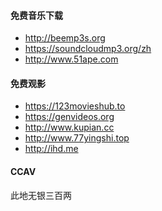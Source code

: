 #### 免费音乐下载
* http://beemp3s.org
* https://soundcloudmp3.org/zh
* http://www.51ape.com

#### 免费观影
* https://123movieshub.to
* https://genvideos.org
* http://www.kupian.cc
* http://www.77yingshi.top
* http://ihd.me
#### CCAV
此地无银三百两
<!--
https://www.pornhub.com
https://www.youporn.com
https://www.javbus.com
https://www.redtube.com
https://mmyy11.com
https://3344zs.com
http://aisex.com
https://www.t66y.com
-->